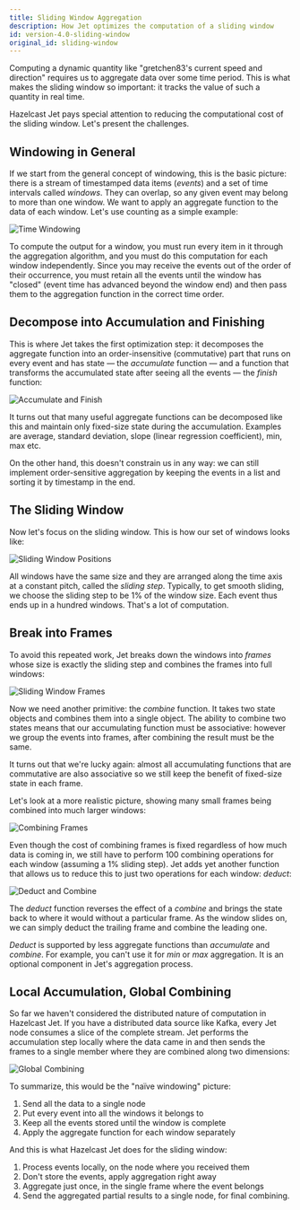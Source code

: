 ```yaml
---
title: Sliding Window Aggregation
description: How Jet optimizes the computation of a sliding window
id: version-4.0-sliding-window
original_id: sliding-window
---
```


Computing a dynamic quantity like "gretchen83's current speed and
direction" requires us to aggregate data over some time period. This is
what makes the sliding window so important: it tracks the value of such
a quantity in real time.

Hazelcast Jet pays special attention to reducing the computational cost
of the sliding window. Let's present the challenges.

## Windowing in General

If we start from the general concept of windowing, this is the basic
picture: there is a stream of timestamped data items (_events_) and a
set of time intervals called _windows_. They can overlap, so any given
event may belong to more than one window. We want to apply an aggregate
function to the data of each window. Let's use counting as a simple
example:

![Time Windowing](assets/arch-sliding-window-1.svg)

To compute the output for a window, you must run every item in it
through the aggregation algorithm, and you must do this computation for
each window independently. Since you may receive the events out of the
order of their occurrence, you must retain all the events until the
window has "closed" (event time has advanced beyond the window end) and
then pass them to the aggregation function in the correct time order.

## Decompose into Accumulation and Finishing

This is where Jet takes the first optimization step: it decomposes the
aggregate function into an order-insensitive (commutative) part that
runs on every event and has state &mdash; the _accumulate_ function
&mdash; and a function that transforms the accumulated state after
seeing all the events &mdash; the _finish_ function:

![Accumulate and Finish](assets/arch-sliding-window-2.svg)

It turns out that many useful aggregate functions can be decomposed like
this and maintain only fixed-size state during the accumulation. Examples
are average, standard deviation, slope (linear regression coefficient),
min, max etc.

On the other hand, this doesn't constrain us in any way: we can still
implement order-sensitive aggregation by keeping the events in a list
and sorting it by timestamp in the end.

## The Sliding Window

Now let's focus on the sliding window. This is how our set of windows
looks like:

![Sliding Window Positions](assets/arch-sliding-window-3.svg)

All windows have the same size and they are arranged along the time axis
at a constant pitch, called the _sliding step_. Typically, to get smooth
sliding, we choose the sliding step to be 1% of the window size. Each
event thus ends up in a hundred windows. That's a lot of computation.

## Break into Frames

To avoid this repeated work, Jet breaks down the windows into _frames_
whose size is exactly the sliding step and combines the frames into full
windows:

![Sliding Window Frames](assets/arch-sliding-window-4.svg)

Now we need another primitive: the _combine_ function. It takes two
state objects and combines them into a single object. The ability to
combine two states means that our accumulating function must be
associative: however we group the events into frames, after combining
the result must be the same.

It turns out that we're lucky again: almost all accumulating functions
that are commutative are also associative so we still keep the benefit
of fixed-size state in each frame.

Let's look at a more realistic picture, showing many small frames being
combined into much larger windows:

![Combining Frames](assets/arch-sliding-window-5.svg)

Even though the cost of combining frames is fixed regardless of how much
data is coming in, we still have to perform 100 combining operations for
each window (assuming a 1% sliding step). Jet adds yet another function
that allows us to reduce this to just two operations for each window:
_deduct_:

![Deduct and Combine](assets/arch-sliding-window-6.svg)

The _deduct_ function reverses the effect of a _combine_ and brings the
state back to where it would without a particular frame. As the window
slides on, we can simply deduct the trailing frame and combine the
leading one.

_Deduct_ is supported by less aggregate functions than _accumulate_ and
_combine_. For example, you can't use it for _min_ or _max_ aggregation.
It is an optional component in Jet's aggregation process.

## Local Accumulation, Global Combining

So far we haven't considered the distributed nature of computation in
Hazelcast Jet. If you have a distributed data source like Kafka, every
Jet node consumes a slice of the complete stream. Jet performs the
accumulation step locally where the data came in and then sends the
frames to a single member where they are combined along two dimensions:

![Global Combining](assets/arch-sliding-window-7.svg)

To summarize, this would be the "naïve windowing" picture:

1. Send all the data to a single node
2. Put every event into all the windows it belongs to
3. Keep all the events stored until the window is complete
4. Apply the aggregate function for each window separately

And this is what Hazelcast Jet does for the sliding window:

1. Process events locally, on the node where you received them
2. Don't store the events, apply aggregation right away
3. Aggregate just once, in the single frame where the event
   belongs
4. Send the aggregated partial results to a single node, for final
   combining.
